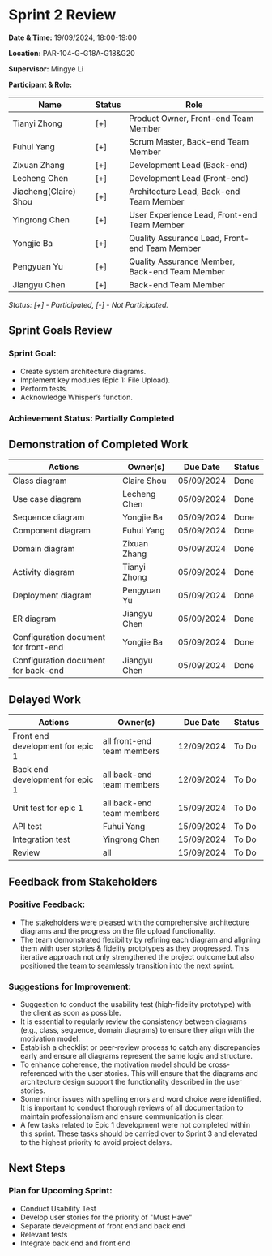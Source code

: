 # Sprint 2 Review

**Date & Time:** 19/09/2024, 18:00-19:00

**Location:** PAR-104-G-G18A-G18&G20

**Supervisor:** Mingye Li

**Participant & Role:**

| Name                  | Status | Role                                           |
|-----------------------|--------|------------------------------------------------|
| Tianyi Zhong          | [+]    | Product Owner, Front-end Team Member           |
| Fuhui Yang            | [+]    | Scrum Master, Back-end Team Member             |
| Zixuan Zhang          | [+]    | Development Lead (Back-end)                    |
| Lecheng Chen          | [+]    | Development Lead (Front-end)                   |
| Jiacheng(Claire) Shou | [+]    | Architecture Lead, Back-end Team Member        |
| Yingrong Chen         | [+]    | User Experience Lead, Front-end Team Member    |
| Yongjie Ba            | [+]    | Quality Assurance Lead, Front-end Team Member  |
| Pengyuan Yu           | [+]    | Quality Assurance Member, Back-end Team Member |
| Jiangyu Chen          | [+]    | Back-end Team Member                           |

*Status: [+] - Participated, [-] - Not Participated.*

## Sprint Goals Review

### Sprint Goal:

- Create system architecture diagrams. 
- Implement key modules (Epic 1: File Upload). 
- Perform tests. 
- Acknowledge Whisper’s function.

### Achievement Status: **Partially Completed**

## Demonstration of Completed Work

| Actions                              | Owner(s)                   | Due Date   | Status |
|--------------------------------------|----------------------------|------------|--------|
| Class diagram                        | Claire Shou                | 05/09/2024 | Done   |
| Use case diagram                     | Lecheng Chen               | 05/09/2024 | Done   |
| Sequence diagram                     | Yongjie Ba                 | 05/09/2024 | Done   |
| Component diagram                    | Fuhui Yang                 | 05/09/2024 | Done   |
| Domain diagram                       | Zixuan Zhang               | 05/09/2024 | Done   |
| Activity diagram                     | Tianyi Zhong               | 05/09/2024 | Done   |
| Deployment diagram                   | Pengyuan Yu                | 05/09/2024 | Done   |
| ER diagram                           | Jiangyu Chen               | 05/09/2024 | Done   |
| Configuration document for front-end | Yongjie Ba                 | 05/09/2024 | Done   |
| Configuration document for back-end  | Jiangyu Chen               | 05/09/2024 | Done   |

## Delayed Work

| Actions                              | Owner(s)                   | Due Date   | Status |
|--------------------------------------|----------------------------|------------|--------|
| Front end development for epic 1     | all front-end team members | 12/09/2024 | To Do  |
| Back end development for epic 1      | all back-end team members  | 12/09/2024 | To Do  |
| Unit test for epic 1                 | all back-end team members  | 15/09/2024 | To Do  |
| API test                             | Fuhui Yang                 | 15/09/2024 | To Do  |
| Integration test                     | Yingrong Chen              | 15/09/2024 | To Do  |
| Review                               | all                        | 15/09/2024 | To Do  |


## Feedback from Stakeholders

### Positive Feedback:

- The stakeholders were pleased with the comprehensive architecture diagrams and the progress on the file upload functionality.
- The team demonstrated flexibility by refining each diagram and aligning them with user stories & fidelity prototypes as they progressed. This iterative approach not only strengthened the project outcome but also positioned the team to seamlessly transition into the next sprint.

### Suggestions for Improvement:

- Suggestion to conduct the usability test (high-fidelity prototype) with the client as soon as possible.
- It is essential to regularly review the consistency between diagrams (e.g., class, sequence, domain diagrams) to ensure they align with the motivation model.
- Establish a checklist or peer-review process to catch any discrepancies early and ensure all diagrams represent the same logic and structure.
- To enhance coherence, the motivation model should be cross-referenced with the user stories. This will ensure that the diagrams and architecture design support the functionality described in the user stories.
- Some minor issues with spelling errors and word choice were identified. It is important to conduct thorough reviews of all documentation to maintain professionalism and ensure communication is clear.
- A few tasks related to Epic 1 development were not completed within this sprint. These tasks should be carried over to Sprint 3 and elevated to the highest priority to avoid project delays.

## Next Steps

### Plan for Upcoming Sprint:

- Conduct Usability Test
- Develop user stories for the priority of "Must Have"
- Separate development of front end and back end
- Relevant tests
- Integrate back end and front end
